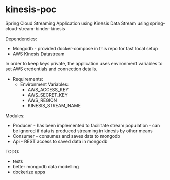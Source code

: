 # kinesis-poc

Spring Cloud Streaming Application using Kinesis Data Stream using spring-cloud-stream-binder-kinesis


Dependencies:

- Mongodb - provided docker-compose in this repo for fast local setup
- AWS Kinesis Datastream 


In order to keep keys private, the application uses environment variables to set AWS credentials and connection details.

- Requirements:
    - Environment Variables:
        - AWS_ACCESS_KEY
        - AWS_SECRET_KEY
        - AWS_REGION
        - KINESIS_STREAM_NAME

Modules:
- Producer - has been implemented to facilitate stream population - can be ignored if data is produced streaming in kinesis by other means
- Consumer - consumes and saves data to mongodb
- Api - REST access to saved data in mongodb



TODO:

- tests
- better mongodb data modelling
- dockerize apps


